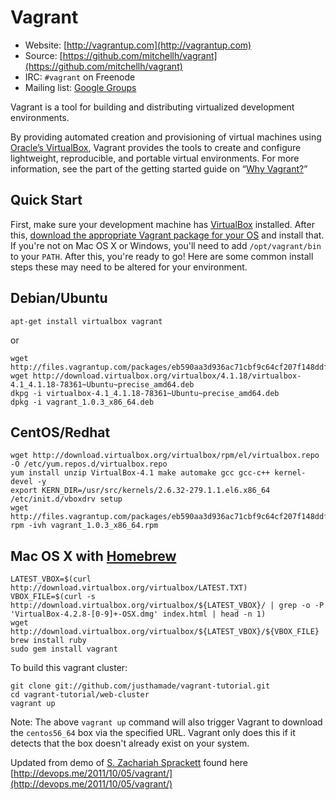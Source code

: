 # Vagrant

* Website: [http://vagrantup.com](http://vagrantup.com)
* Source: [https://github.com/mitchellh/vagrant](https://github.com/mitchellh/vagrant)
* IRC: `#vagrant` on Freenode
* Mailing list: [Google Groups](http://groups.google.com/group/vagrant-up)

Vagrant is a tool for building and distributing virtualized development environments.

By providing automated creation and provisioning of virtual machines using [Oracle’s VirtualBox](http://www.virtualbox.org),
Vagrant provides the tools to create and configure lightweight, reproducible, and portable
virtual environments. For more information, see the part of the getting started guide
on “[Why Vagrant?](http://vagrantup.com/docs/getting-started/why.html)”

## Quick Start

First, make sure your development machine has [VirtualBox](http://www.virtualbox.org) installed. 
After this, [download the appropriate Vagrant package for your OS](http://downloads.vagrantup.com) and install that. If you're not on Mac OS X or Windows, you'll need
to add `/opt/vagrant/bin` to your `PATH`. After this, you're ready to go!  Here are some common install steps these may need to be altered for your environment.
## Debian/Ubuntu
    apt-get install virtualbox vagrant
or 

    wget http://files.vagrantup.com/packages/eb590aa3d936ac71cbf9c64cf207f148ddfc000a/vagrant_1.0.3_x86_64.deb
    wget http://download.virtualbox.org/virtualbox/4.1.18/virtualbox-4.1_4.1.18-78361~Ubuntu~precise_amd64.deb
    dkpg -i virtualbox-4.1_4.1.18-78361~Ubuntu~precise_amd64.deb
    dpkg -i vagrant_1.0.3_x86_64.deb
## CentOS/Redhat
    wget http://download.virtualbox.org/virtualbox/rpm/el/virtualbox.repo -O /etc/yum.repos.d/virtualbox.repo
    yum install unzip VirtualBox-4.1 make automake gcc gcc-c++ kernel-devel -y
    export KERN_DIR=/usr/src/kernels/2.6.32-279.1.1.el6.x86_64
    /etc/init.d/vboxdrv setup
    wget http://files.vagrantup.com/packages/eb590aa3d936ac71cbf9c64cf207f148ddfc000a/vagrant_1.0.3_x86_64.rpm
    rpm -ivh vagrant_1.0.3_x86_64.rpm
## Mac OS X with [Homebrew](http://mxcl.github.com/homebrew/)
    LATEST_VBOX=$(curl http://download.virtualbox.org/virtualbox/LATEST.TXT)
    VBOX_FILE=$(curl -s http://download.virtualbox.org/virtualbox/${LATEST_VBOX}/ | grep -o -P 'VirtualBox-4.2.8-[0-9]+-OSX.dmg' index.html | head -n 1)
    wget http://download.virtualbox.org/virtualbox/${LATEST_VBOX}/${VBOX_FILE}
    brew install ruby
    sudo gem install vagrant

To build this vagrant cluster:

    git clone git://github.com/justhamade/vagrant-tutorial.git
    cd vagrant-tutorial/web-cluster
    vagrant up

Note: The above `vagrant up` command will also trigger Vagrant to download the
`centos56_64` box via the specified URL. Vagrant only does this if it detects that
the box doesn't already exist on your system.

Updated from demo of [S. Zachariah Sprackett](https://github.com/zsprackett/) found here [http://devops.me/2011/10/05/vagrant/](http://devops.me/2011/10/05/vagrant/)
